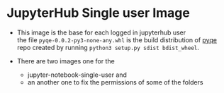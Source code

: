 # JupyterHub Single user Image

- This image is the base for each logged in jupyterhub user  
the file `pyqe-0.0.2-py3-none-any.whl` is the build distribution of [pyqe](https://github.com/alp/alp-clinical-research) repo created by running `python3 setup.py sdist bdist_wheel`.

- There are two images one for the 
    - jupyter-notebook-single-user and 
    - an another one to fix the permissions of some of the folders
